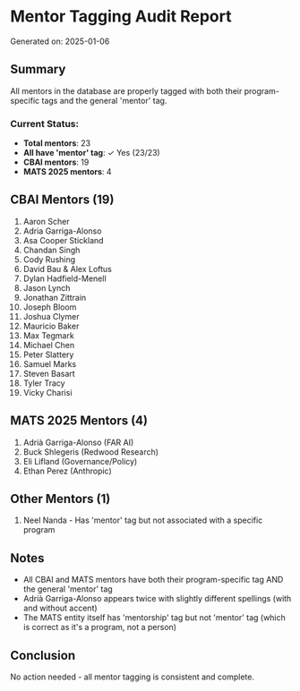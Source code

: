 # Mentor Tagging Audit Report

Generated on: 2025-01-06

## Summary

All mentors in the database are properly tagged with both their program-specific tags and the general 'mentor' tag.

### Current Status:
- **Total mentors**: 23
- **All have 'mentor' tag**: ✓ Yes (23/23)
- **CBAI mentors**: 19
- **MATS 2025 mentors**: 4

## CBAI Mentors (19)
1. Aaron Scher
2. Adria Garriga-Alonso
3. Asa Cooper Stickland
4. Chandan Singh
5. Cody Rushing
6. David Bau & Alex Loftus
7. Dylan Hadfield-Menell
8. Jason Lynch
9. Jonathan Zittrain
10. Joseph Bloom
11. Joshua Clymer
12. Mauricio Baker
13. Max Tegmark
14. Michael Chen
15. Peter Slattery
16. Samuel Marks
17. Steven Basart
18. Tyler Tracy
19. Vicky Charisi

## MATS 2025 Mentors (4)
1. Adrià Garriga-Alonso (FAR AI)
2. Buck Shlegeris (Redwood Research)
3. Eli Lifland (Governance/Policy)
4. Ethan Perez (Anthropic)

## Other Mentors (1)
1. Neel Nanda - Has 'mentor' tag but not associated with a specific program

## Notes
- All CBAI and MATS mentors have both their program-specific tag AND the general 'mentor' tag
- Adrià Garriga-Alonso appears twice with slightly different spellings (with and without accent)
- The MATS entity itself has 'mentorship' tag but not 'mentor' tag (which is correct as it's a program, not a person)

## Conclusion
No action needed - all mentor tagging is consistent and complete.